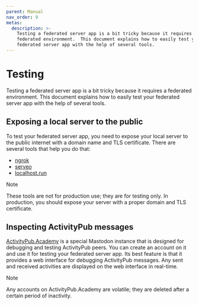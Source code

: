 ```yaml
---
parent: Manual
nav_order: 9
metas:
  description: >-
    Testing a federated server app is a bit tricky because it requires a
    federated environment.  This document explains how to easily test your
    federated server app with the help of several tools.
---
```


Testing
=======

Testing a federated server app is a bit tricky because it requires a federated
environment.  This document explains how to easily test your federated server
app with the help of several tools.


Exposing a local server to the public
-------------------------------------

To test your federated server app, you need to expose your local server to the
public internet with a domain name and TLS certificate.  There are several tools
that help you do that:

 -  [ngrok](https://ngrok.com/)
 -  [serveo](https://serveo.net/)
 -  [localhost.run](https://localhost.run/)

> [!NOTE]
> These tools are not for production use; they are for testing only.
> In production, you should expose your server with a proper domain and TLS
> certificate.

<!-- cSpell: ignore serveo -->


Inspecting ActivityPub messages
-------------------------------

[ActivityPub.Academy] is a special Mastodon instance that is designed for
debugging and testing ActivityPub peers.  You can create an account on it and
use it for testing your federated server app.  Its best feature is that it
provides a web interface for debugging ActivityPub messages.  Any sent and
received activities are displayed on the web interface in real-time.

> [!NOTE]
> Any accounts on ActivityPub.Academy are volatile; they are deleted after a
> certain period of inactivity.

[ActivityPub.Academy]: https://activitypub.academy/
